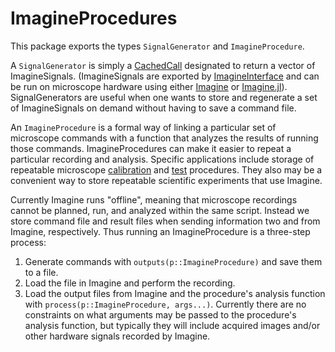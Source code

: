 # ImagineProcedures

This package exports the types `SignalGenerator` and `ImagineProcedure`.

A `SignalGenerator` is simply a [CachedCall](https://github.com/HolyLab/CachedCalls.jl) designated to return a vector of ImagineSignals. (ImagineSignals are exported by [ImagineInterface](https://github.com/HolyLab/ImagineInterface) and can be run on microscope hardware using either [Imagine](https://github.com/HolyLab/Imagine.git) or [Imagine.jl](https://github.com/HolyLab/Imagine.jl.git)).  SignalGenerators are useful when one wants to store and regenerate a set of ImagineSignals on demand without having to save a command file.

An `ImagineProcedure` is a formal way of linking a particular set of microscope commands with a function that analyzes the results of running those commands.  ImagineProcedures can make it easier to repeat a particular recording and analysis.  Specific applications include storage of repeatable microscope [calibration](https://github.com/HolyLab/ImagineCalibrate.jl.git) and [test](https://github.com/HolyLab/ImagineOfflineTesting.jl.git) procedures.  They also may be a convenient way to store repeatable scientific experiments that use Imagine.

Currently Imagine runs "offline", meaning that microscope recordings cannot be planned, run, and analyzed within the same script.  Instead we store command file and result files when sending information two and from Imagine, respectively.  Thus running an ImagineProcedure is a three-step process:
 1. Generate commands with `outputs(p::ImagineProcedure)` and save them to a file.
 2. Load the file in Imagine and perform the recording.
 3. Load the output files from Imagine and the procedure's analysis function with `process(p::ImagineProcedure, args...)`.  Currently there are no constraints on what arguments may be passed to the procedure's analysis function, but typically they will include acquired images and/or other hardware signals recorded by Imagine.
